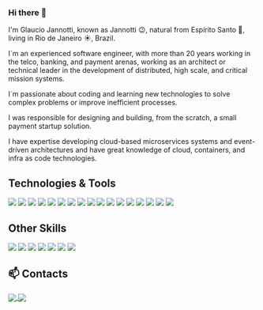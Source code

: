 ### Hi there :wave:

I'm Glaucio Jannotti, known as Jannotti :wink:, natural from Espírito Santo :baby:, living in Rio de Janeiro :sunny:, Brazil.

I´m an experienced software engineer, with more than 20 years working in the telco, banking, and payment arenas, working as an architect or technical leader in the development of distributed, high scale, and critical mission systems.

I´m passionate about coding and learning new technologies to solve complex problems or improve inefficient processes.

I was responsible for designing and building, from the scratch, a small payment startup solution.

I have expertise developing cloud-based microservices systems and event-driven architectures and have great knowledge of cloud, containers, and infra as code technologies.

## Technologies & Tools
![](https://img.shields.io/badge/Java-Make?style=for-the-badge&logo=java&logoColor=white&color=ED8B00)
![](https://img.shields.io/badge/Kotlin-Make?&style=for-the-badge&logo=kotlin&logoColor=white&color=0095D5)
![](https://img.shields.io/badge/Spring-Make?style=for-the-badge&logo=spring&logoColor=white&color=6DB33F)
![](https://img.shields.io/badge/Golang-Make?style=for-the-badge&logo=go&logoColor=white&color=00ADD8)
![](https://img.shields.io/badge/JavaScript-Make?style=for-the-badge&logo=javascript&logoColor=black&color=F7DF1E)
![](https://img.shields.io/badge/Node_JS-Make?style=for-the-badge&logo=node.js&logoColor=white&color=43853D)
![](https://img.shields.io/badge/React-Make?style=for-the-badge&logo=react&logoColor=61DAFB&color=20232A)
![](https://img.shields.io/badge/PostgreSQL-Make?style=for-the-badge&logo=postgresql&logoColor=white&color=316192)
![](https://img.shields.io/badge/MySQL-Make?style=for-the-badge&logo=mysql&logoColor=white&color=00000F)
![](https://img.shields.io/badge/Mongo_DB-Make?style=for-the-badge&logo=mongodb&logoColor=white&color=4EA94B)
![](https://img.shields.io/badge/Linux-Make?style=for-the-badge&logo=linux&logoColor=black&color=E34F26)
![](https://img.shields.io/badge/Amazon_AWS-Make?style=for-the-badge&logo=amazon-aws&logoColor=white&color=232F3E)
![](https://img.shields.io/badge/Google_Cloud-Make?style=for-the-badge&logo=google-cloud&logoColor=white&color=4285F4)
![](https://img.shields.io/badge/Docker-Make?style=for-the-badge&logo=docker&logoColor=white&color=2496ED)
![](https://img.shields.io/badge/Kubernetes-Make?style=for-the-badge&logo=kubernetes&logoColor=white&color=326DE6)
![](https://img.shields.io/badge/Terraform-Make?style=for-the-badge&logo=terraform&logoColor=white&color=7B42BC)
![](https://img.shields.io/badge/Helm-Make?style=for-the-badge&logo=helm&logoColor=white&color=326DE6)

## Other Skills
![](https://img.shields.io/badge/DDD-Make?style=for-the-badge&color=2dadd8)
![](https://img.shields.io/badge/TDD-Make?style=for-the-badge&color=333)
![](https://img.shields.io/badge/SOLID-Make?style=for-the-badge&color=2dadd8)
![](https://img.shields.io/badge/Clean_Code-Make?style=for-the-badge&color=333)
![](https://img.shields.io/badge/Microservices-Make?style=for-the-badge&color=2dadd8)
![](https://img.shields.io/badge/Event_Driven-Make?style=for-the-badge&color=333)
![](https://img.shields.io/badge/Clean_Architecture-Make?style=for-the-badge&color=2dadd8)

## 📫 Contacts
<a href="mailto:jannotti.glaucio@gmail.com" target="blank">
    <img align="center" src="https://img.shields.io/badge/Email-Make?style=for-the-badge&logo=gmail&logoColor=white&color=D14836" />
</a>
<a href="www.linkedin.com/in/jannotti-glaucio" target="blank">
    <img align="center" src="https://img.shields.io/badge/Linkedin-Make?style=for-the-badge&logo=linkedin&logoColor=white&color=0077B5" />
</a>

